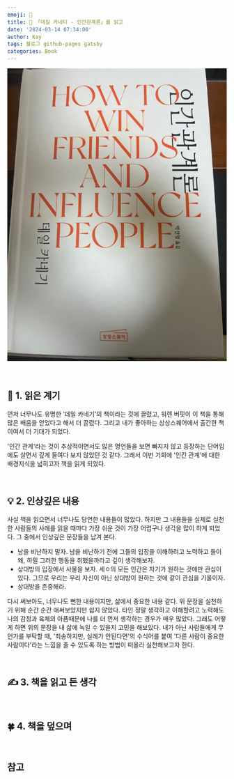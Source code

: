 ```yaml
---
emoji: 📕
title: 📕 「데일 카네티 - 인간관계론」를 읽고
date: '2024-03-14 07:34:00'
author: Kay
tags: 블로그 github-pages gatsby
categories: Book
---
```


![book](book-1.jpeg)

<br>

## 🌈 1. 읽은 계기

먼저 너무나도 유명한 '데일 카네기'의 책이라는 것에 끌렸고, 워렌 버핏이 이 책을 통해 많은 배움을 얻었다고 해서 더 끌렸다. 그리고 내가 좋아하는 상상스퀘어에서 출간한 책이여서 더 기대가 되었다.

'인간 관계'라는 것이 추상적이면서도 많은 명언들을 보면 빠지지 않고 등장하는 단어임에도 살면서 깊게 들여다 보지 않았던 것 같다. 그래서 이번 기회에 '인간 관계'에 대한 배경지식을 넓히고자 책을 읽게 되었다.

<br>

## 💡 2. 인상깊은 내용

사실 책을 읽으면서 너무나도 당연한 내용들이 많았다. 하지만 그 내용들을 실제로 실천한 사람들의 사례를 읽을 때마다 가장 쉬운 것이 가장 어렵구나 생각을 많이 하게 되었다.
그 중에서 인상깊은 문장들을 남겨 본다.

- 남을 비난하지 말자. 남을 비난하기 전에 그들의 입장을 이해하려고 노력하고 들이 왜, 하필 그러한 행동을 취했을까라고 깊이 생각해보자.
- 상대방의 입장에서 사물을 보자. 세ㅇ의 모든 인간은 자기가 원하는 것에만 관심이 있다. 그므로 우리는 우리 자신이 아닌 상대방이 원하는 것에 같이 관심을 기울이자.
- 상대방을 존중해라.

다시 써보아도, 너무나도 뻔한 내용이지만, 삶에서 중요한 내용 같다. 위 문장을 실천하기 위해 순간 순간 애써보았지만 쉽지 않았다.
타인 정말 생각하고 이해할려고 노력해도 나의 감정과 육체의 아픔때문에 나를 더 먼저 생각하는 경우가 매우 많았다. 그래도 어떻게 하면 위의 문장을 내 삶에 녹일 수 있을지 고민을 해보았다. 내가 아닌 사람들에게 무언가를 부탁할 때, '죄송하지만, 실례가 안된다면'의 수식어를 붙여 '다른 사람이 중요한 사람이다'라는 느낌을 줄 수 있도록 하는 방법이 떠올라 실천해보고자 한다.

<br>

## ✍️ 3. 책을 읽고 든 생각

<br>

## 🍀 4. 책을 덮으며

<br>

## 참고

```toc

```
